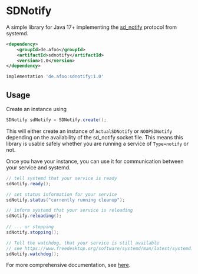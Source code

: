 # SDNotify

A simple library for Java 17+ implementing the [sd_notify](https://www.freedesktop.org/software/systemd/man/sd_notify.html) protocol from systemd.

```xml
<dependency>
    <groupId>de.afoo</groupId>
    <artifactId>sdnotify</artifactId>
    <version>1.0</version>
</dependency>
```

```groovy
implementation 'de.afoo:sdnotify:1.0'
```

## Usage

Create an instance using 

```java
SDNotify sdNotify = SDNotify.create();
```

This will either create an instance of `ActualSDNotify` or `NOOPSDNotify` depending on the availability of the sd_notify socket file. 
This means this library is usable safely whether you are running a service of `Type=notify` or not. 

Once you have your instance, you can use it for communication between your service and systemd.

```java
// tell systemd that your service is ready
sdNotify.ready();

// set status information for your service
sdNotify.status("currently running cleanup");

// inform systemd that your service is reloading
sdNotify.reloading();
  
// ... or stopping
sdNotify.stopping();

// Tell the watchdog, that your service is still available
// see https://www.freedesktop.org/software/systemd/man/latest/systemd.service.html#WatchdogSec=
sdNotify.watchdog();
```

For more comprehensive documentation, see [here](https://sdnotify.afoo.de).